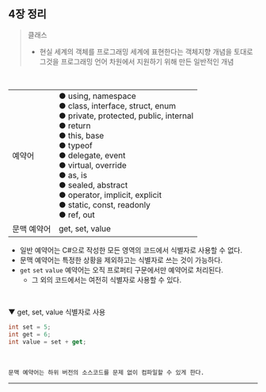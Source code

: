 ## 4장 정리
> 클래스
> - 현실 세계의 객체를 프로그래밍 세계에 표현한다는 객체지향 개념을 토대로
> 그것을 프로그래밍 언어 차원에서 지원하기 위해 만든 일반적인 개념
<br>
 
|||
|---|---|
|예약어|● using, namespace<br>● class, interface, struct, enum<br>● private, protected, public, internal<br>● return<br>● this, base<br>● typeof<br>● delegate, event<br>● virtual, override<br>● as, is<br>● sealed, abstract<br>● operator, implicit, explicit<br>● static, const, readonly<br>● ref, out|
|문맥 예약어|get, set, value|
- 일반 예약어는 C#으로 작성한 모든 영역의 코드에서 식별자로 사용할 수 없다.
- 문맥 예약어는 특정한 상황을 제외하고는 식별자로 쓰는 것이 가능하다.
- `get` `set` `value` 예약어는 오직 프로퍼티 구문에서만 예약어로 처리된다.
  - 그 외의 코드에서는 여전히 식별자로 사용할 수 있다.
<br>

▼ get, set, value 식별자로 사용
```csharp
int set = 5;
int get = 6;
int value = set + get;
```
<br>

```
문맥 예약어는 하위 버전의 소스코드를 문제 없이 컴파일할 수 있게 한다.
```

****
<br>
